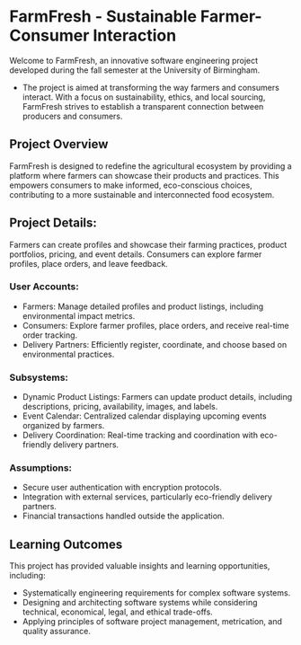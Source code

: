 # FarmFresh - Sustainable Farmer-Consumer Interaction
Welcome to FarmFresh, an innovative software engineering project developed during the fall semester at the University of Birmingham. 
- The project is aimed at transforming the way farmers and consumers interact. With a focus on sustainability, ethics, and local sourcing, FarmFresh strives to establish a transparent connection between producers and consumers.

## Project Overview
FarmFresh is designed to redefine the agricultural ecosystem by providing a platform where farmers can showcase their products and practices. This empowers consumers to make informed, eco-conscious choices, contributing to a more sustainable and interconnected food ecosystem.

## Project Details:

Farmers can create profiles and showcase their farming practices, product portfolios, pricing, and event details. Consumers can explore farmer profiles, place orders, and leave feedback.

### User Accounts:

- Farmers: Manage detailed profiles and product listings, including environmental impact metrics.
- Consumers: Explore farmer profiles, place orders, and receive real-time order tracking.
- Delivery Partners: Efficiently register, coordinate, and choose based on environmental practices.

### Subsystems:

- Dynamic Product Listings: Farmers can update product details, including descriptions, pricing, availability, images, and labels.
- Event Calendar: Centralized calendar displaying upcoming events organized by farmers.
- Delivery Coordination: Real-time tracking and coordination with eco-friendly delivery partners.

### Assumptions:

- Secure user authentication with encryption protocols.
- Integration with external services, particularly eco-friendly delivery partners.
- Financial transactions handled outside the application.

## Learning Outcomes
This project has provided valuable insights and learning opportunities, including:

- Systematically engineering requirements for complex software systems.
- Designing and architecting software systems while considering technical, economical, legal, and ethical trade-offs.
- Applying principles of software project management, metrication, and quality assurance.
